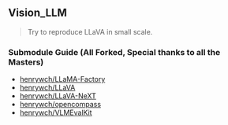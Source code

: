 ## Vision_LLM

> Try to reproduce LLaVA in small scale.

### Submodule Guide (All Forked, Special thanks to all the Masters)

- [henrywch/LLaMA-Factory](https://github.com/henrywch/LLaMA-Factory "Forked LlaMa_Factory")
- [henrywch/LLaVA](https://github.com/henrywch/LLaVA "Forked LLaVA")
- [henrywch/LLaVA-NeXT](https://github.com/henrywch/LLaVA-NeXT "Forked LLaVA_NeXT --- Main PT(S1) & SFT(S1_5, S2) Scripts in `scripts/train/`")
- [henrywch/opencompass](https://github.com/henrywch/opencompass "Forked Open_Compass")
- [henrywch/VLMEvalKit](https://github.com/henrywch/VLMEvalKit "Forked VLMEvalKit --- For Evaluation in `vlmeval/`")
